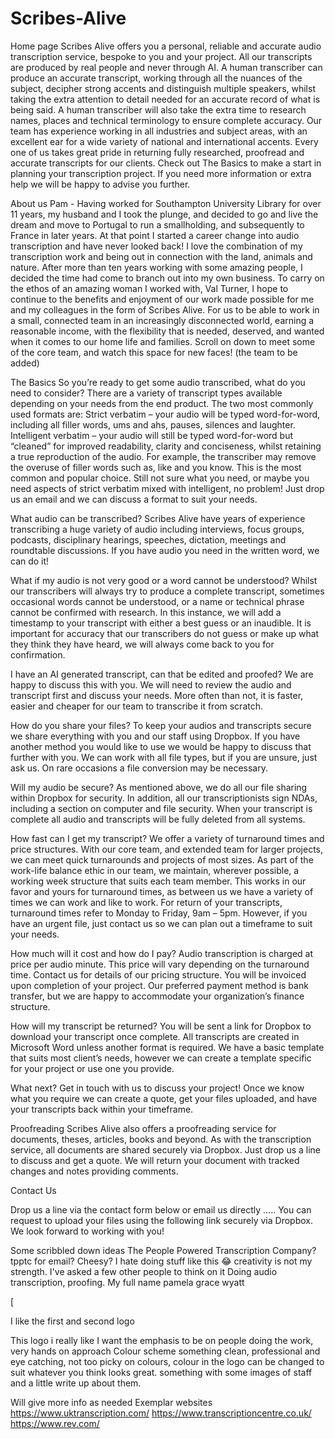 # Scribes-Alive
Home page
Scribes Alive offers you a personal, reliable and accurate audio transcription service, bespoke to you and your project. 
All our transcripts are produced by real people and never through AI. 
A human transcriber can produce an accurate transcript, working through all the nuances of the subject, decipher strong accents and distinguish multiple speakers, whilst taking the extra attention to detail needed for an accurate record of what is being said. A human transcriber will also take the extra time to research names, places and technical terminology to ensure complete accuracy.
Our team has experience working in all industries and subject areas, with an excellent ear for a wide variety of national and international accents. Every one of us takes great pride in returning fully researched, proofread and accurate transcripts for our clients. 
Check out The Basics to make a start in planning your transcription project. If you need more information or extra help we will be happy to advise you further.

About us
Pam -
Having worked for Southampton University Library for over 11 years, my husband and I took the plunge, and decided to go and live the dream and move to Portugal to run a smallholding, and subsequently to France in later years.
At that point I started a career change into audio transcription and have never looked back! I love the combination of my transcription work and being out in connection with the land, animals and nature.
After more than ten years working with some amazing people, I decided the time had come to branch out into my own business. 
To carry on the ethos of an amazing woman I worked with, Val Turner, I hope to continue to the benefits and enjoyment of our work made possible for me and my colleagues in the form of Scribes Alive. For us to be able to work in a small, connected team in an increasingly disconnected world, earning a reasonable income, with the flexibility that is needed, deserved, and wanted when it comes to our home life and families. 
Scroll on down to meet some of the core team, and watch this space for new faces!
(the team to be added)

The Basics
So you’re ready to get some audio transcribed, what do you need to consider?
There are a variety of transcript types available depending on your needs from the end product. The two most commonly used formats are:
Strict verbatim – your audio will be typed word-for-word, including all filler words, ums and ahs, pauses, silences and laughter.
Intelligent verbatim – your audio will still be typed word-for-word but “cleaned” for improved readability, clarity and conciseness, whilst retaining a true reproduction of the audio. For example, the transcriber may remove the overuse of filler words such as, like and you know. This is the most common and popular choice.
Still not sure what you need, or maybe you need aspects of strict verbatim mixed with intelligent, no problem! Just drop us an email and we can discuss a format to suit your needs.



What audio can be transcribed?
Scribes Alive have years of experience transcribing a huge variety of audio including interviews, focus groups, podcasts, disciplinary hearings, speeches, dictation, meetings and roundtable discussions. If you have audio you need in the written word, we can do it!

What if my audio is not very good or a word cannot be understood?
Whilst our transcribers will always try to produce a complete transcript, sometimes occasional words cannot be understood, or a name or technical phrase cannot be confirmed with research. 
In this instance, we will add a timestamp to your transcript with either a best guess or an inaudible. It is important for accuracy that our transcribers do not guess or make up what they think they have heard, we will always come back to you for confirmation.

I have an AI generated transcript, can that be edited and proofed?
We are happy to discuss this with you. We will need to review the audio and transcript first and discuss your needs. More often than not, it is faster, easier and cheaper for our team to transcribe it from scratch.  

How do you share your files?
To keep your audios and transcripts secure we share everything with you and our staff using Dropbox. If you have another method you would like to use we would be happy to discuss that further with you. We can work with all file types, but if you are unsure, just ask us. On rare occasions a file conversion may be necessary.

Will my audio be secure?
As mentioned above, we do all our file sharing within Dropbox for security. In addition, all our transcriptionists sign NDAs, including a section on computer and file security. When your transcript is complete all audio and transcripts will be fully deleted from all systems. 

How fast can I get my transcript?
We offer a variety of turnaround times and price structures. With our core team, and extended team for larger projects, we can meet quick turnarounds and projects of most sizes. 
As part of the work-life balance ethic in our team, we maintain, wherever possible, a working week structure that suits each team member. This works in our favor and yours for turnaround times, as between us we have a variety of times we can work and like to work. 
For return of your transcripts, turnaround times refer to Monday to Friday, 9am – 5pm. However, if you have an urgent file, just contact us so we can plan out a timeframe to suit your needs.

How much will it cost and how do I pay?
Audio transcription is charged at price per audio minute. This price will vary depending on the turnaround time. Contact us for details of our pricing structure.
You will be invoiced upon completion of your project. Our preferred payment method is bank transfer, but we are happy to accommodate your organization’s finance structure. 

How will my transcript be returned?
You will be sent a link for Dropbox to download your transcript once complete. All transcripts are created in Microsoft Word unless another format is required. We have a basic template that suits most client’s needs, however we can create a template specific for your project or use one you provide. 

What next?
Get in touch with us to discuss your project! Once we know what you require we can create a quote, get your files uploaded, and have your transcripts back within your timeframe.

Proofreading 
Scribes Alive also offers a proofreading service for documents, theses, articles, books and beyond. As with the transcription service, all documents are shared securely via Dropbox. Just drop us a line to discuss and get a quote.
We will return your document with tracked changes and notes providing comments.

Contact Us

Drop us a line via the contact form below or email us directly .....
You can request to upload your files using the following link securely via Dropbox.
We look forward to working with you!

 Some scribbled down ideas 
The People Powered Transcription Company? tpptc for email? Cheesy? I hate doing stuff like this 😂 creativity is not my strength. I've asked a few other people to think on it
Doing audio transcription, proofing. My full name pamela grace wyatt

[


I like the first and second logo


This logo i really like
I want the emphasis to be on people doing the work, very hands on approach
Colour scheme something clean, professional and eye catching, not too picky on colours, colour in the logo can be changed to suit whatever you think looks great. something with some images of staff and a little write up about them. 

Will give more info as needed
Exemplar websites
https://www.uktranscription.com/
https://www.transcriptioncentre.co.uk/
https://www.rev.com/


